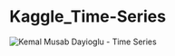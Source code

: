 # Kaggle_Time-Series
![Kemal Musab Dayioglu - Time Series](https://github.com/kemda2/Kaggle-Courses/assets/19648132/5e6704b4-d7ac-4e27-a687-2c222a2ab77b)
